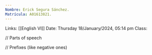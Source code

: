 ```yaml
---
Nombre: Erick Segura Sánchez.
Matrícula: A01613821.
---
```

Links: [[English VI]]
Date: Thursday 18/January/2024, 05:14 pm
Class:

// Parts of speech

// Prefixes (like negative ones)